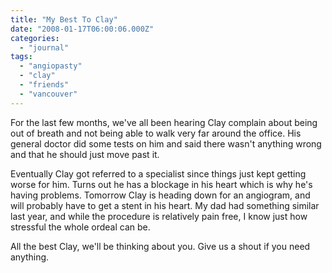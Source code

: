 ```yaml
---
title: "My Best To Clay"
date: "2008-01-17T06:00:06.000Z"
categories: 
  - "journal"
tags: 
  - "angiopasty"
  - "clay"
  - "friends"
  - "vancouver"
---
```


For the last few months, we've all been hearing Clay complain about being out of breath and not being able to walk very far around the office. His general doctor did some tests on him and said there wasn't anything wrong and that he should just move past it.

Eventually Clay got referred to a specialist since things just kept getting worse for him. Turns out he has a blockage in his heart which is why he's having problems. Tomorrow Clay is heading down for an angiogram, and will probably have to get a stent in his heart. My dad had something similar last year, and while the procedure is relatively pain free, I know just how stressful the whole ordeal can be.

All the best Clay, we'll be thinking about you. Give us a shout if you need anything.
